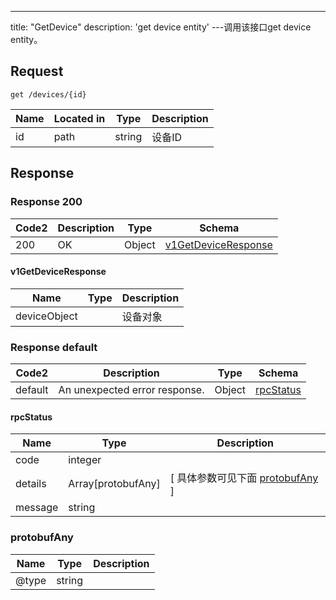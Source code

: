 ---
title: "GetDevice"
description: 'get device entity'
---调用该接口get device entity。



## Request


```
get /devices/{id}
```

| Name | Located in | Type | Description | 
| ---- | ---------- | ----------- | ----------- | 
| id | path | string | 设备ID |  

## Response

### Response  200 
| Code2 | Description | Type | Schema |
| ---- | ----------- | ------ | ------ |
| 200 | OK | Object | [v1GetDeviceResponse](#v1GetDeviceResponse) |

#### v1GetDeviceResponse

| Name | Type | Description | 
| ---- | ---- | ----------- |     
| deviceObject |  | 设备对象 |   



### Response  default 
| Code2 | Description | Type | Schema |
| ---- | ----------- | ------ | ------ |
| default | An unexpected error response. | Object | [rpcStatus](#rpcStatus) |

#### rpcStatus

| Name | Type | Description | 
| ---- | ---- | ----------- |     
| code | integer |  |          
| details | Array[protobufAny] |  [ 具体参数可见下面 [protobufAny](#protobufAny) ] |       
| message | string |  |   

### protobufAny
| Name | Type | Description | 
| ---- | ---- | ----------- |     
| @type | string |  |   



